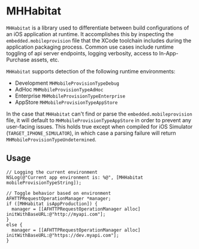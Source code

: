 # MHHabitat
```MHHabitat``` is a library used to differentiate between build configurations of an iOS application at runtime.  It accomplishes this by inspecting the ```embedded.mobileprovision``` file that the XCode toolchain includes during the application packaging process.  Common use cases include runtime toggling of api server endpoints, logging verbosity, access to In-App-Purchase assets, etc.

```MHHabitat``` supports detection of the following runtime environments:
* Development ```MHMobileProvisionTypeDebug```
* AdHoc ```MHMobileProvisionTypeAdHoc```
* Enterprise ```MHMobileProvisionTypeEnterprise```
* AppStore ```MHMobileProvisionTypeAppStore```

In the case that ```MHHabitat``` can't find or parse the ```embedded.mobileprovision``` file, it will default to ```MHMobileProvisionTypeAppStore``` in order to prevent any user-facing issues.  This holds true except when compiled for iOS Simulator (```TARGET_IPHONE_SIMULATOR```), in which case a parsing failure will return ```MHMobileProvisionTypeUndetermined```.

## Usage
```objc
// Logging the current environment
NSLog(@"Current app environment is: %@", [MHHabitat mobileProvisionTypeString]);

// Toggle behavior based on environment
AFHTTPRequestOperationManager *manager;
if ([MHHabitat isAppProduction]) {
  manager = [[AFHTTPRequestOperationManager alloc] initWithBaseURL:@"http://myapi.com"];
}
else {
  manager = [[AFHTTPRequestOperationManager alloc] initWithBaseURL:@"https://dev.myapi.com"];
}
```
